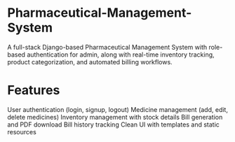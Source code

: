 # Pharmaceutical-Management-System
A full-stack Django-based Pharmaceutical Management System with role-based authentication for admin, along with real-time inventory tracking, product categorization, and automated billing workflows.

# Features
User authentication (login, signup, logout)
Medicine management (add, edit, delete medicines)
Inventory management with stock details
Bill generation and PDF download
Bill history tracking
Clean UI with templates and static resources
